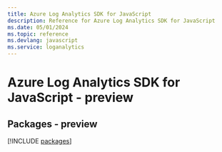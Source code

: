```yaml
---
title: Azure Log Analytics SDK for JavaScript
description: Reference for Azure Log Analytics SDK for JavaScript
ms.date: 05/01/2024
ms.topic: reference
ms.devlang: javascript
ms.service: loganalytics
---
```

# Azure Log Analytics SDK for JavaScript - preview
## Packages - preview
[!INCLUDE [packages](log-analytics-index.md)]